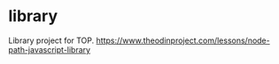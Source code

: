 # library

Library project for TOP.
https://www.theodinproject.com/lessons/node-path-javascript-library
